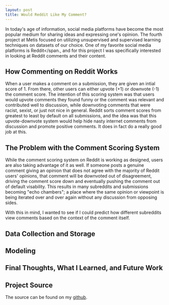 ```yaml
---  
layout: post  
title: Would Reddit Like My Comment?  
---  
```


In today's age of information, social media platforms have become the most popular medium for sharing ideas and expressing one's opinion. The fourth project at Metis focused on utilizing unsupervised and supervised learning techniques on datasets of our choice. One of my favorite social media platforms is <span class="reddit-red">Reddit</span., and for this project I was specifically interested in looking at Reddit comments and their content.

## How Commenting on Reddit Works  

When a user makes a comment on a submission, they are given an intial score of 1. From there, other users can either upvote (+1) or downvote (-1) the comment score. The intention of this scoring system was that users would upvote comments they found funny or the comment was relevant and contributed well to discussion, while downvoting comments that were racist, sexist, or just not nice in general. Reddit sorts comment scores from greatest to least by default on all submissions, and the idea was that this upvote-downvote system would help hide nasty internet comments from discussion and promote positive comments. It does in fact do a really good job at this.  

## The Problem with the Comment Scoring System  

While the comment scoring system on Reddit is working as designed, users are also taking advantage of it as well. If someone posts a genuine comment giving an opinion that does not agree with the majority of Reddit users' opinions, that comment will be downvoted out of disagreement, driving the comment score down and eventually pushing the comment out of default visability. This results in many subreddits and submissions becoming "echo chambers"; a place where the same opinion or viewpoint is being iterated over and over again without any discussion from opposing sides.  

With this in mind, I wanted to see if I could predict how different subreddits view comments based on the context of the comment itself.  

## Data Collection and Storage  

## Modeling  

## Final Thoughts, What I Learned, and Future Work  

## Project Source  

The source can be found on my [github](https://github.com/ZachHeick/Project_Fletcher).

